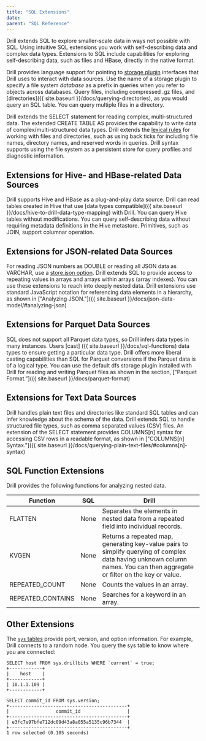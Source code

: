 ```yaml
---
title: "SQL Extensions"
date:  
parent: "SQL Reference"
---
```

Drill extends SQL to explore smaller-scale data in ways not possible with SQL. Using intuitive SQL extensions you work with self-describing data and complex data types. Extensions to SQL include capabilities for exploring self-describing data, such as files and HBase, directly in the native format.

Drill provides language support for pointing to [storage plugin]({{site.baseurl}}/docs/connect-a-data-source-introduction) interfaces that Drill uses to interact with data sources. Use the name of a storage plugin to specify a file system *database* as a prefix in queries when you refer to objects across databases. Query files, including compressed .gz files, and [directories]({{ site.baseurl }}/docs/querying-directories), as you would query an SQL table. You can query multiple files in a directory.

Drill extends the SELECT statement for reading complex, multi-structured data. The extended CREATE TABLE AS provides the capability to write data of complex/multi-structured data types. Drill extends the [lexical rules](http://drill.apache.org/docs/lexical-structure) for working with files and directories, such as using back ticks for including file names, directory names, and reserved words in queries. Drill syntax supports using the file system as a persistent store for query profiles and diagnostic information.

## Extensions for Hive- and HBase-related Data Sources

Drill supports Hive and HBase as a plug-and-play data source. Drill can read tables created in Hive that use [data types compatible]({{ site.baseurl }}/docs/hive-to-drill-data-type-mapping) with Drill.  You can query Hive tables without modifications. You can query self-describing data without requiring metadata definitions in the Hive metastore. Primitives, such as JOIN, support columnar operation. 

## Extensions for JSON-related Data Sources
For reading JSON numbers as DOUBLE or reading all JSON data as VARCHAR, use a [store.json option]({{site.baseurl}}/docs/handling-different-data-types/#reading-numbers-of-different-types-from-json). Drill extends SQL to provide access to repeating values in arrays and arrays within arrays (array indexes). You can use these extensions to reach into deeply nested data. Drill extensions use standard JavaScript notation for referencing data elements in a hierarchy, as shown in ["Analyzing JSON."]({{ site.baseurl }}/docs/json-data-model/#analyzing-json)

## Extensions for Parquet Data Sources
SQL does not support all Parquet data types, so Drill infers data types in many instances. Users [cast] ({{ site.baseurl }}/docs/sql-functions) data types to ensure getting a particular data type. Drill offers more liberal casting capabilities than SQL for Parquet conversions if the Parquet data is of a logical type. You can use the default dfs storage plugin installed with Drill for reading and writing Parquet files as shown in the section, [“Parquet Format.”]({{ site.baseurl }}/docs/parquet-format)


## Extensions for Text Data Sources
Drill handles plain text files and directories like standard SQL tables and can infer knowledge about the schema of the data. Drill extends SQL to handle structured file types, such as comma separated values (CSV) files. An extension of the SELECT statement provides COLUMNS[n] syntax for accessing CSV rows in a readable format, as shown in ["COLUMNS[n] Syntax."]({{ site.baseurl }}/docs/querying-plain-text-files/#columns[n]-syntax)

## SQL Function Extensions
Drill provides the following functions for analyzing nested data.

| Function          | SQL  | Drill                                                                                                                                                                      |
|-------------------|------|----------------------------------------------------------------------------------------------------------------------------------------------------------------------------|
| FLATTEN           | None | Separates the elements in nested data from a repeated field into individual records.                                                                                       |
| KVGEN             | None | Returns a repeated map, generating key-value pairs to simplify querying of complex data having unknown column names. You can then aggregate or filter on the key or value. |
| REPEATED_COUNT    | None | Counts the values in an array.                                                                                                                                             |
| REPEATED_CONTAINS | None | Searches for a keyword in an array.                                                                                                                                        |

## Other Extensions

The [`sys` tables](/docs/querying-system-tables/) provide port, version, and option information.  For example, Drill connects to a random node. You query the sys table to know where you are connected:

    SELECT host FROM sys.drillbits WHERE `current` = true;
    +------------+
    |    host    |
    +------------+
    | 10.1.1.109 |
    +------------+

    SELECT commit_id FROM sys.version;
    +-------------------------------------------+
    |                 commit_id                 |
    +-------------------------------------------+
    | e3fc7e97bfe712dc09d43a8a055a5135c96b7344  |
    +-------------------------------------------+
    1 row selected (0.105 seconds)
